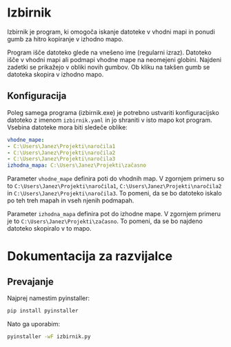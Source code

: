# Izbirnik

Izbirnik je program, ki omogoča iskanje datoteke v vhodni mapi in ponudi gumb
za hitro kopiranje v izhodno mapo.

Program išče datoteko glede na vnešeno ime (regularni izraz). Datoteko išče v
vhodni mapi ali podmapi vhodne mape na neomejeni globini. Najdeni zadetki se
prikažejo v obliki novih gumbov. Ob kliku na takšen gumb se datoteka skopira v
izhodno mapo.

## Konfiguracija
Poleg samega programa (izbirnik.exe) je potrebno ustvariti konfiguracijsko datoteko
z imenom `izbirnik.yaml` in jo shraniti v isto mapo kot program. Vsebina datoteke mora
biti sledeče oblike:

```yaml
vhodne_mape:
- C:\Users\Janez\Projekti\naročila1
- C:\Users\Janez\Projekti\naročila2
- C:\Users\Janez\Projekti\naročila3
izhodna_mapa: C:\Users\Janez\Projekti\začasno
```

Parameter `vhodne_mape` definira poti do vhodnih map. V zgornjem primeru so to
`C:\Users\Janez\Projekti\naročila1`, `C:\Users\Janez\Projekti\naročila2` in
`C:\Users\Janez\Projekti\naročila3`. To pomeni, da se bo datoteko iskalo po teh treh mapah
in vseh njenih podmapah.

Parameter `izhodna_mapa` definira pot do izhodne mape. V zgornjem primeru je to
`C:\Users\Janez\Projekti\začasno`. To pomeni, da se bo najdeno datoteko skopiralo
v to mapo.

# Dokumentacija za razvijalce

## Prevajanje
Najprej namestim pyinstaller:

```bash
pip install pyinstaller
```

Nato ga uporabim:

```bash
pyinstaller -wF izbirnik.py
```
